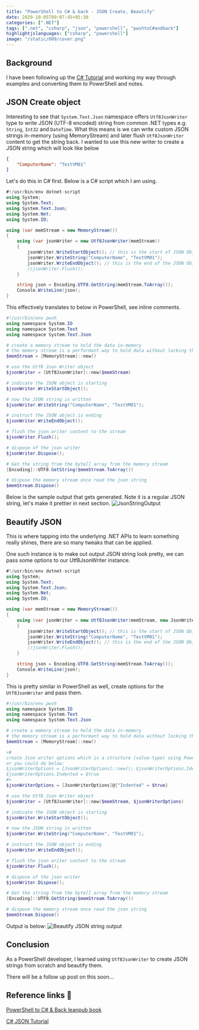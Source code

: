 ```yaml
---
title: "PowerShell to C# & back - JSON Create, Beautify"
date: 2020-10-05T09:07:45+05:30
categories: [".NET"]
tags: [".net", "csharp", "json", "powershell", "pwshtoC#andback"]
highlightjslanguages: ["csharp", "powershell"]
image: "/static/009/cover.png"
---
```


## Background

I have been following up the [C# Tutorial](http://zetcode.com/csharp/json/) and working my way through examples and converting them to PowerShell and notes.

## JSON Create object

Interesting to see that `System.Text.Json` namespace offers `Utf8JsonWriter` type to write JSON (UTF-8 encoded) string from common .NET types e.g. `String`, `Int32` and `DateTime`. What this means is we can write custom JSON strings in-memory (using MemoryStream) and later flush `Utf8JsonWriter` content to get the string back.
I wanted to use this new writer to create a JSON string which will look like below

```json
{
    "ComputerName": "TestVM01"
}
```

Let's do this in C# first. Below is a C# script which I am using.

```csharp
#!/usr/bin/env dotnet-script
using System;
using System.Text;
using System.Text.Json;
using System.Net;
using System.IO;

using (var memStream = new MemoryStream())
{
    using (var jsonWriter = new Utf8JsonWriter(memStream))
    {
        jsonWriter.WriteStartObject(); // this is the start of JSON Object
        jsonWriter.WriteString("ComputerName", "TestVM01");
        jsonWriter.WriteEndObject(); // this is the end of the JSON Object
        //jsonWriter.Flush();
    }

    string json = Encoding.UTF8.GetString(memStream.ToArray());
    Console.WriteLine(json);
}
```

This effectively translates to below in PowerShell, see inline comments.

```powershell
#!/usr/bin/env pwsh
using namespace System.IO
using namespace System.Text
using namespace System.Text.Json

# create a memory stream to hold the data in-memory
# the memory stream is a performant way to hold data without locking the source
$memStream = [MemoryStream]::new()

# use the Utf8 Json Writer object
$jsonWriter = [Utf8JsonWriter]::new($memStream)

# indicate the JSON object is starting
$jsonWriter.WriteStartObject();

# now the JSON string is written
$jsonWriter.WriteString("ComputerName", "TestVM01");

# instruct the JSON object is ending
$jsonWriter.WriteEndObject();

# flush the json writer content to the stream
$jsonWriter.Flush();

# dispose of the json writer
$jsonWriter.Dispose();

# Get the string from the byte[] array from the memory stream
[Encoding]::UTF8.GetString($memStream.ToArray())

# dispose the memory stream once read the json string
$memStream.Dispose()
```

Below is the sample output that gets generated. Note it is a regular JSON string, let's make it prettier in next section.
![JsonStringOutput](/static/011/JsonStringOutput.png)

## Beautify JSON

This is where tapping into the underlying .NET APIs to learn something really shines, there are so many tweaks that can be applied.

One such instance is to make out output JSON string look pretty, we can pass some options to our Utf8JsonWriter instance.

```csharp
#!/usr/bin/env dotnet-script
using System;
using System.Text;
using System.Text.Json;
using System.Net;
using System.IO;

using (var memStream = new MemoryStream())
{
    using (var jsonWriter = new Utf8JsonWriter(memStream, new JsonWriterOptions {Indented = true}))
    {
        jsonWriter.WriteStartObject(); // this is the start of JSON Object
        jsonWriter.WriteString("ComputerName", "TestVM01");
        jsonWriter.WriteEndObject(); // this is the end of the JSON Object
        //jsonWriter.Flush();
    }

    string json = Encoding.UTF8.GetString(memStream.ToArray());
    Console.WriteLine(json);
}
```

This is pretty similar in PowerShell as well, create options for the `Utf8JsonWriter` and pass them.

```powershell
#!/usr/bin/env pwsh
using namespace System.IO
using namespace System.Text
using namespace System.Text.Json

# create a memory stream to hold the data in-memory
# the memory stream is a performant way to hold data without locking the source
$memStream = [MemoryStream]::new()

<#
create Json writer options which is a structure (value-type) using PowerShell cast initialization technique
or you could do below:
$jsonWriterOptions = [JsonWriterOptions]::new(); $jsonWriterOptions.Iden
$jsonWriterOptions.Indented = $true
#>
$jsonWriterOptions = [JsonWriterOptions]@{"Indented" = $true}

# use the Utf8 Json Writer object
$jsonWriter = [Utf8JsonWriter]::new($memStream, $jsonWriterOptions)

# indicate the JSON object is starting
$jsonWriter.WriteStartObject();

# now the JSON string is written
$jsonWriter.WriteString("ComputerName", "TestVM01");

# instruct the JSON object is ending
$jsonWriter.WriteEndObject();

# flush the json writer content to the stream
$jsonWriter.Flush();

# dispose of the json writer
$jsonWriter.Dispose();

# Get the string from the byte[] array from the memory stream
[Encoding]::UTF8.GetString($memStream.ToArray())

# dispose the memory stream once read the json string
$memStream.Dispose()
```

Output is below:
![Beautify JSON string output](/static/011/beautifyJsonString.png)


## Conclusion

As a PowerShell developer, I learned using `Utf8JsonWriter` to create JSON strings from scratch and beautify them.

There will be a follow up post on this soon...

## Reference links 📖

[PowerShell to C# & Back leanpub book](https://leanpub.com/powershell-to-csharp)

[C# JSON Tutorial](http://zetcode.com/csharp/json/)